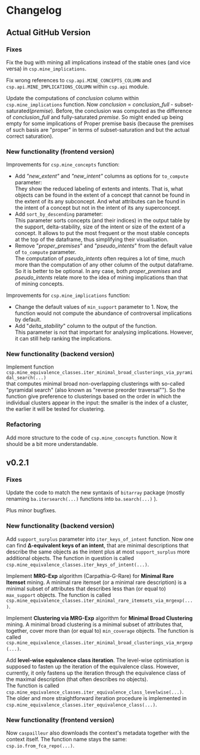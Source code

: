 # Changelog

## Actual GitHub Version

### Fixes
Fix the bug with mining all implications instead of the stable ones (and vice versa) in `csp.mine_implications`.

Fix wrong references to `csp.api.MINE_CONCEPTS_COLUMN` and `csp.api.MINE_IMPLICATIONS_COLUMN` within `csp.api` module.

Update the computations of _conclusion_ column within `csp.mine_implications` function. 
Now _conclusion_ = _conclusion_full_ - subset-saturated(_premise_).
Before, the conclusion was computed as the difference of _conclusion_full_ and fully-saturated _premise_.
So might ended up being empty for some implications of Proper premise basis
(because the premises of such basis are "proper" in terms of subset-saturation and but the actual correct saturation).


### New functionality (frontend version)

Improvements for `csp.mine_concepts` function:
- Add _"new_extent"_ and _"new_intent"_ columns as options for `to_compute` parameter: 
<br>They show the reduced labeling of extents and intents. 
That is, what objects can be found in the extent of a concept that cannot be found in the extent of its any subconcept.
And what attributes can be found in the intent of a concept but not in the intent of its any superconcept.
- Add `sort_by_descending` parameter:
<br>This parameter sorts concepts (and their indices) in the output table by 
the support, delta-stability, size of the intent or size of the extent of a concept.
It allows to put the most frequent or the most stable concepts at the top of the dataframe, 
thus simplifying their visualisation.
- Remove "_proper_premises_" and "_pseudo_intents_" from the default value of `to_compute` parameter.
<br>The computation of _pseudo_intents_ often requires a lot of time, 
much more than the computation of any other column of the output dataframe. So it is better to be optional.
In any case, both _proper_premises_ and _pseudo_intents_ relate more to the idea of mining implications 
than that of mining concepts.
 

Improvements for `csp.mine_implications` function:
- Change the default values of `min_support` parameter to 1. 
Now, the function would not compute the abundance of controversal implications by default.
- Add "_delta_stability_" column to the output of the function.
<br>This parameter is not that important for analysing implications. However, it can still help ranking the implications.


### New functionality (backend version)

Implement function `csp.mine_equivalence_classes.iter_minimal_broad_clusterings_via_pyramidal_search(...)`
<br>that computes minimal broad non-overlapping clusterings with so-called "pyramidal search" 
(also known as "reverse preorder traversal"").
So the function give preference to clusterings based on the order in which the individual clusters appear in the input: 
the smaller is the index of a cluster, the earlier it will be tested for clustering.


### Refactoring

Add more structure to the code of  `csp.mine_concepts` function. Now it should be a bit more understandable.


## v0.2.1 

### Fixes
Update the code to match the new syntaxis of `bitarray` package
(mostly renaming `ba.itersearch(...)` functions into `ba.search(...)` ).

Plus minor bugfixes.

### New functionality (backend version)

Add `support_surplus` parameter into  `iter_keys_of_intent` function.
Now one can find **∆-equivalent keys of an intent**,
that are minimal descriptions that describe the same objects as the intent 
plus at most `support_surplus` more additional objects.
The function in question is called `csp.mine_equivalence_classes.iter_keys_of_intent(...)`.

Implement **MRG-Exp** algorithm (Carpathia-G-Rare) for **Minimal Rare Itemset** mining.
A minimal rare itemset (or a minimal rare description) is a minimal subset of attributes
    that describes less than (or equal to) `max_support` objects.
The function is called `csp.mine_equivalence_classes.iter_minimal_rare_itemsets_via_mrgexp(...)`.

Implement **Clustering via MRG-Exp** algorithm for **Minimal Broad Clustering** mining.
A minimal broad clustering is a minimal subset of attributes that, together,
cover more than (or equal to) `min_coverage` objects.
The function is called `csp.mine_equivalence_classes.iter_minimal_broad_clusterings_via_mrgexp(...)`.

Add **level-wise equivalence class iteration**.
The level-wise optimisation is supposed to fasten up the iteration of the equivalence class.
However, currently, it only fastens up the iteration through the equivalence class of the maximal description
(that often describes no objects).   
The function is called `csp.mine_equivalence_classes.iter_equivalence_class_levelwise(...)`.
The older and more straightforward iteration procedure is implemented in 
`csp.mine_equivalence_classes.iter_equivalence_class(...)`.

### New functionality (frontend version)
Now `caspailleur` also downloads the context's metadata together with the context itself.
The function name stays the same: `csp.io.from_fca_repo(...)`.